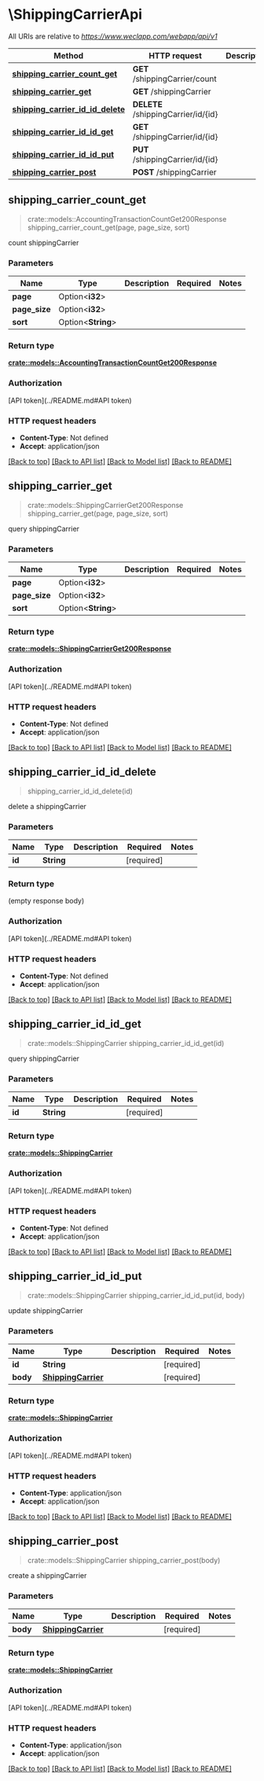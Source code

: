 # \ShippingCarrierApi

All URIs are relative to *https://www.weclapp.com/webapp/api/v1*

Method | HTTP request | Description
------------- | ------------- | -------------
[**shipping_carrier_count_get**](ShippingCarrierApi.md#shipping_carrier_count_get) | **GET** /shippingCarrier/count | 
[**shipping_carrier_get**](ShippingCarrierApi.md#shipping_carrier_get) | **GET** /shippingCarrier | 
[**shipping_carrier_id_id_delete**](ShippingCarrierApi.md#shipping_carrier_id_id_delete) | **DELETE** /shippingCarrier/id/{id} | 
[**shipping_carrier_id_id_get**](ShippingCarrierApi.md#shipping_carrier_id_id_get) | **GET** /shippingCarrier/id/{id} | 
[**shipping_carrier_id_id_put**](ShippingCarrierApi.md#shipping_carrier_id_id_put) | **PUT** /shippingCarrier/id/{id} | 
[**shipping_carrier_post**](ShippingCarrierApi.md#shipping_carrier_post) | **POST** /shippingCarrier | 



## shipping_carrier_count_get

> crate::models::AccountingTransactionCountGet200Response shipping_carrier_count_get(page, page_size, sort)


count shippingCarrier

### Parameters


Name | Type | Description  | Required | Notes
------------- | ------------- | ------------- | ------------- | -------------
**page** | Option<**i32**> |  |  |
**page_size** | Option<**i32**> |  |  |
**sort** | Option<**String**> |  |  |

### Return type

[**crate::models::AccountingTransactionCountGet200Response**](_accountingTransaction_count_get_200_response.md)

### Authorization

[API token](../README.md#API token)

### HTTP request headers

- **Content-Type**: Not defined
- **Accept**: application/json

[[Back to top]](#) [[Back to API list]](../README.md#documentation-for-api-endpoints) [[Back to Model list]](../README.md#documentation-for-models) [[Back to README]](../README.md)


## shipping_carrier_get

> crate::models::ShippingCarrierGet200Response shipping_carrier_get(page, page_size, sort)


query shippingCarrier

### Parameters


Name | Type | Description  | Required | Notes
------------- | ------------- | ------------- | ------------- | -------------
**page** | Option<**i32**> |  |  |
**page_size** | Option<**i32**> |  |  |
**sort** | Option<**String**> |  |  |

### Return type

[**crate::models::ShippingCarrierGet200Response**](_shippingCarrier_get_200_response.md)

### Authorization

[API token](../README.md#API token)

### HTTP request headers

- **Content-Type**: Not defined
- **Accept**: application/json

[[Back to top]](#) [[Back to API list]](../README.md#documentation-for-api-endpoints) [[Back to Model list]](../README.md#documentation-for-models) [[Back to README]](../README.md)


## shipping_carrier_id_id_delete

> shipping_carrier_id_id_delete(id)


delete a shippingCarrier

### Parameters


Name | Type | Description  | Required | Notes
------------- | ------------- | ------------- | ------------- | -------------
**id** | **String** |  | [required] |

### Return type

 (empty response body)

### Authorization

[API token](../README.md#API token)

### HTTP request headers

- **Content-Type**: Not defined
- **Accept**: application/json

[[Back to top]](#) [[Back to API list]](../README.md#documentation-for-api-endpoints) [[Back to Model list]](../README.md#documentation-for-models) [[Back to README]](../README.md)


## shipping_carrier_id_id_get

> crate::models::ShippingCarrier shipping_carrier_id_id_get(id)


query shippingCarrier

### Parameters


Name | Type | Description  | Required | Notes
------------- | ------------- | ------------- | ------------- | -------------
**id** | **String** |  | [required] |

### Return type

[**crate::models::ShippingCarrier**](shippingCarrier.md)

### Authorization

[API token](../README.md#API token)

### HTTP request headers

- **Content-Type**: Not defined
- **Accept**: application/json

[[Back to top]](#) [[Back to API list]](../README.md#documentation-for-api-endpoints) [[Back to Model list]](../README.md#documentation-for-models) [[Back to README]](../README.md)


## shipping_carrier_id_id_put

> crate::models::ShippingCarrier shipping_carrier_id_id_put(id, body)


update shippingCarrier

### Parameters


Name | Type | Description  | Required | Notes
------------- | ------------- | ------------- | ------------- | -------------
**id** | **String** |  | [required] |
**body** | [**ShippingCarrier**](ShippingCarrier.md) |  | [required] |

### Return type

[**crate::models::ShippingCarrier**](shippingCarrier.md)

### Authorization

[API token](../README.md#API token)

### HTTP request headers

- **Content-Type**: application/json
- **Accept**: application/json

[[Back to top]](#) [[Back to API list]](../README.md#documentation-for-api-endpoints) [[Back to Model list]](../README.md#documentation-for-models) [[Back to README]](../README.md)


## shipping_carrier_post

> crate::models::ShippingCarrier shipping_carrier_post(body)


create a shippingCarrier

### Parameters


Name | Type | Description  | Required | Notes
------------- | ------------- | ------------- | ------------- | -------------
**body** | [**ShippingCarrier**](ShippingCarrier.md) |  | [required] |

### Return type

[**crate::models::ShippingCarrier**](shippingCarrier.md)

### Authorization

[API token](../README.md#API token)

### HTTP request headers

- **Content-Type**: application/json
- **Accept**: application/json

[[Back to top]](#) [[Back to API list]](../README.md#documentation-for-api-endpoints) [[Back to Model list]](../README.md#documentation-for-models) [[Back to README]](../README.md)

